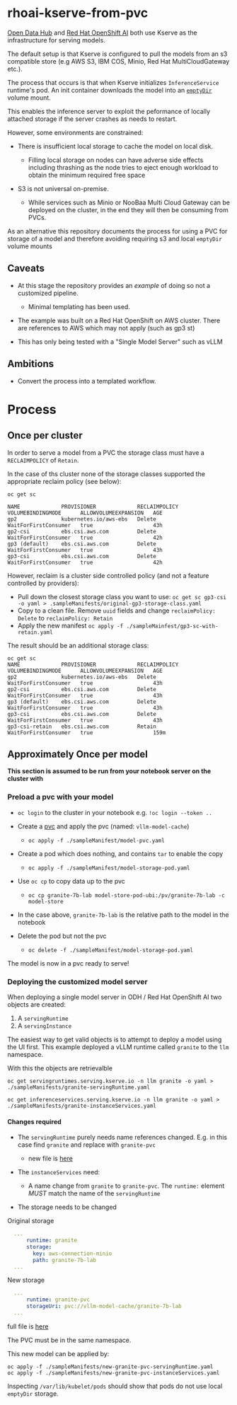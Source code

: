 # rhoai-kserve-from-pvc

[Open Data Hub](https://opendatahub.io/) and [Red Hat OpenShift AI](https://www.redhat.com/en/technologies/cloud-computing/openshift/openshift-ai) both use Kserve as the infrastructure for serving models.

The default setup is that Kserve is configured to pull the models from an s3 compatible store (e.g AWS S3, IBM COS, Minio, Red Hat MultiCloudGateway etc.).

The process that occurs is that when Kserve initializes `InferenceService` runtime's pod.
An init container downloads the model into an [`emptyDir`](https://kubernetes.io/docs/concepts/storage/volumes/#emptydir) volume mount.

This enables the inference server to exploit the peformance of locally attached storage if the server crashes as needs to restart.

However, some environments are constrained:

- There is insufficient local storage to cache the model on local disk.
  - Filling local storage on nodes can have adverse side effects including thrashing as the node tries to eject enough workload to obtain the minimum required free space

- S3 is not universal on-premise.
   - While services such as Minio or NooBaa Multi Cloud Gateway can be deployed on the cluster, in the end they will then be consuming from PVCs.

As an alternative this repository documents the process for using a PVC for storage of a model and therefore avoiding requiring s3 and local `emptyDir` volume mounts


## Caveats

- At this stage the repository provides an *example* of doing so not a customized pipeline.
  - Minimal templating has been used.

- The example was built on a Red Hat OpenShift on AWS cluster. There are references to AWS which may not apply (such as gp3 st)

- This has only being tested with a "Single Model Server" such as vLLM


## Ambitions
- Convert the process into a templated workflow.

# Process

## Once per cluster
In order to serve a model from a PVC the storage class must have a `RECLAIMPOLICY` of `Retain`.

In the case of ths cluster none of the storage classes supported the appropriate reclaim policy (see below):

```shell
oc get sc

NAME             PROVISIONER             RECLAIMPOLICY   VOLUMEBINDINGMODE      ALLOWVOLUMEEXPANSION   AGE
gp2              kubernetes.io/aws-ebs   Delete          WaitForFirstConsumer   true                   43h
gp2-csi          ebs.csi.aws.com         Delete          WaitForFirstConsumer   true                   42h
gp3 (default)    ebs.csi.aws.com         Delete          WaitForFirstConsumer   true                   43h
gp3-csi          ebs.csi.aws.com         Delete          WaitForFirstConsumer   true                   42h
```

However, reclaim is a cluster side controlled policy (and not a feature controlled by providers):

- Pull down the closest storage class you want to use: `oc get sc gp3-csi -o yaml > .sampleManifests/original-gp3-storage-class.yaml`
- Copy to a clean file. Remove `uuid` fields and change `reclaimPolicy: Delete` to `reclaimPolicy: Retain`
- Apply the new manifest `oc apply -f ./sampleMainfest/gp3-sc-with-retain.yaml`

The result should be an additional storage class:

```shell
oc get sc
NAME             PROVISIONER             RECLAIMPOLICY   VOLUMEBINDINGMODE      ALLOWVOLUMEEXPANSION   AGE
gp2              kubernetes.io/aws-ebs   Delete          WaitForFirstConsumer   true                   43h
gp2-csi          ebs.csi.aws.com         Delete          WaitForFirstConsumer   true                   43h
gp3 (default)    ebs.csi.aws.com         Delete          WaitForFirstConsumer   true                   43h
gp3-csi          ebs.csi.aws.com         Delete          WaitForFirstConsumer   true                   43h
gp3-csi-retain   ebs.csi.aws.com         Retain          WaitForFirstConsumer   true                   159m
```

## Approximately Once per model

**This section is assumed to be run from your notebook server on the cluster with**

### Preload a pvc with your model

- `oc login` to the cluster in your notebook e.g. `!oc login --token .. `

- Create a [pvc](./sampleManifests/model-pvc.yaml) and apply the pvc (named: `vllm-model-cache`)
   -  `oc apply -f ./sampleManifest/model-pvc.yaml`

- Create a pod which does nothing, and contains `tar` to enable the copy 
  - `oc apply -f ./sampleManifest/model-storage-pod.yaml`

- Use `oc cp` to copy data up to the pvc
  - `oc cp granite-7b-lab model-store-pod-ubi:/pv/granite-7b-lab -c model-store`

- In the case above, `granite-7b-lab` is the relative path to the model in the notebook

- Delete the pod but not the pvc
  - `oc delete -f ./sampleManifest/model-storage-pod.yaml`

The model is now in a pvc ready to serve!

### Deploying the customized model server

When deploying a single model server in ODH / Red Hat OpenShift AI two objects are created:

1. A `servingRuntime`
2. A `servingInstance`

The easiest way to get valid objects is to attempt to deploy a model using the UI first.
This example deployed a vLLM runtime called `granite` to the `llm` namespace.

With this the objects are retrievalble 

```shell
oc get servingruntimes.serving.kserve.io -n llm granite -o yaml > ./sampleManifests/granite-servingRuntime.yaml

oc get inferenceservices.serving.kserve.io -n llm granite -o yaml > ./sampleManifests/granite-instanceServices.yaml
```

#### Changes required

- The `servingRuntime` purely needs name references changed. E.g. in this case find `granite` and replace with `granite-pvc`
  - new file is [here](./sampleManifests/new-granite-pvc-servingRuntime.yaml)

- The `instanceServices` need:
  - A name change from `granite` to `granite-pvc`. The `runtime:` element *MUST* match the name of the `servingRuntime`
- The storage needs to be changed

Original storage
```yaml
  ...
      runtime: granite
      storage:
        key: aws-connection-minio
        path: granite-7b-lab
  ...
```

New storage

```yaml
  ...
      runtime: granite-pvc
      storageUri: pvc://vllm-model-cache/granite-7b-lab
  ...
```

full file is [here](sampleManifests/new-granite-pvc-instanceServices.yaml)

The PVC must be in the same namespace.

This new model can be applied by:

```shell
oc apply -f ./sampleManifests/new-granite-pvc-servingRuntime.yaml
oc apply -f ./sampleManifests/new-granite-pvc-instanceServices.yaml
```

Inspecting `/var/lib/kubelet/pods` should show that pods do not use local `emptyDir` storage.
